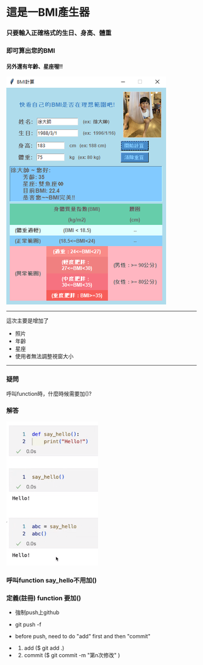 # 這是一BMI產生器
### 只要輸入正確格式的生日、身高、體重
### 即可算出您的BMI

#### 另外還有年齡、星座喔!!

![Alt text](bmi_0330.png)


---
這次主要是增加了
- 照片
- 年齡
- 星座
- 使用者無法調整視窗大小
---

### 疑問
呼叫function時，什麼時候需要加()?
### 解答
![Alt text](def.png)
### 呼叫function say_hello不用加()
### 定義(註冊) function 要加()

- 強制push上github
- git push -f

- before push, need to do "add" first and then "commit"
- 1. add ($ git add .)
- 2. commit ($ git commit -m "第n次修改" )
